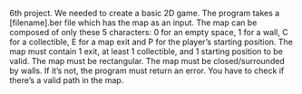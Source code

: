 6th project. 
We needed to create a basic 2D game.
The program takes a [filename].ber file which has the map as an input.
The map can be composed of only these 5 characters: 0 for an empty space, 1 for a wall, C for a collectible, E for a map exit and P for the player’s starting position.
The map must contain 1 exit, at least 1 collectible, and 1 starting position to be valid.
The map must be rectangular.
The map must be closed/surrounded by walls. If it’s not, the program must return an error.
You have to check if there’s a valid path in the map.
